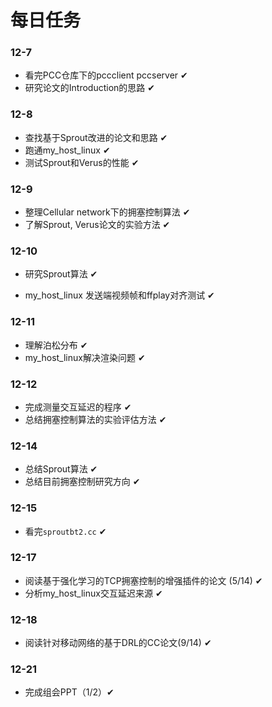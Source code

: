 # 每日任务

### 12-7

- 看完PCC仓库下的pccclient pccserver ✔
- 研究论文的Introduction的思路 ✔

### 12-8

- 查找基于Sprout改进的论文和思路 ✔
- 跑通my_host_linux ✔
- 测试Sprout和Verus的性能 ✔

### 12-9

- 整理Cellular network下的拥塞控制算法 ✔
- 了解Sprout, Verus论文的实验方法 ✔

### 12-10

- 研究Sprout算法 ✔

- my_host_linux 发送端视频帧和ffplay对齐测试 ✔

### 12-11

- 理解泊松分布 ✔
- my_host_linux解决渲染问题 ✔

### 12-12

- 完成测量交互延迟的程序 ✔
- 总结拥塞控制算法的实验评估方法 ✔

### 12-14

- 总结Sprout算法 ✔
- 总结目前拥塞控制研究方向 ✔

### 12-15

- 看完`sproutbt2.cc` ✔

### 12-17

- 阅读基于强化学习的TCP拥塞控制的增强插件的论文 (5/14) ✔
- 分析my_host_linux交互延迟来源 ✔

### 12-18

- 阅读针对移动网络的基于DRL的CC论文(9/14) ✔

### 12-21

- 完成组会PPT（1/2）✔